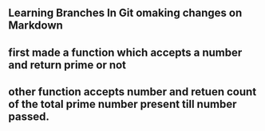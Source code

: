 ## Learning Branches In Git omaking changes on Markdown


## first made a function which accepts a number and return prime or not 
## other function accepts number and retuen count of the total prime number present till number passed.


